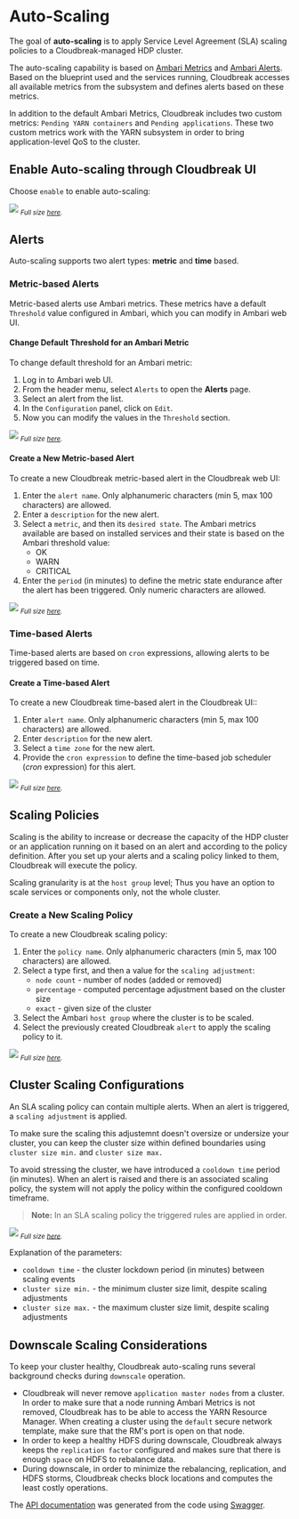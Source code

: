 # Auto-Scaling

The goal of **auto-scaling** is to apply Service Level Agreement (SLA) scaling policies to a Cloudbreak-managed HDP cluster.

The auto-scaling capability is based on [Ambari Metrics](https://cwiki.apache.org/confluence/display/AMBARI/Metrics) and [Ambari Alerts](https://cwiki.apache.org/confluence/display/AMBARI/Alerts). Based on the blueprint
used and the services running, Cloudbreak accesses all available metrics from the subsystem and defines alerts based on these metrics.

In addition to the default Ambari Metrics, Cloudbreak includes two custom metrics: `Pending YARN containers` and `Pending applications`. These two custom metrics work with the YARN subsystem in order to bring application-level QoS to the cluster.

## Enable Auto-scaling through Cloudbreak UI 

Choose `enable` to enable auto-scaling:

![](/images/enable_periscope_v2.png)
<sub>*Full size [here](/images/enable_periscope_v2.png).*</sub>

## Alerts

Auto-scaling supports two alert types: **metric** and **time** based.

### Metric-based Alerts

Metric-based alerts use Ambari metrics. These metrics have a default `Threshold` value configured in Ambari, which you can modify in Ambari web UI.

#### Change Default Threshold for an Ambari Metric

To change default threshold for an Ambari metric:

1. Log in to Ambari web UI. 
2. From the header menu, select `Alerts` to open the **Alerts** page. 
3. Select an alert from the list. 
4. In the `Configuration` panel, click on `Edit`. 
5. Now you can modify the values in the `Threshold` section. 

![](/images/ambari_threshold_v2.png)
<sub>*Full size [here](/images/ambari_threshold_v2.png).*</sub>

#### Create a New Metric-based Alert

To create a new Cloudbreak metric-based alert in the Cloudbreak web UI:

1. Enter the `alert name`. Only alphanumeric characters (min 5, max 100 characters) are allowed.
2. Enter a `description` for the new alert.
3. Select a `metric`, and then its `desired state`. The Ambari metrics available are based on installed services and their state is based on the Ambari threshold value:
    * OK
    * WARN 
    * CRITICAL 
4. Enter the `period` (in minutes) to define the metric state endurance after the alert has been triggered. Only numeric characters are allowed.

![](/images/metric_alert_v2.png)
<sub>*Full size [here](/images/metric_alert_v2.png).*</sub>

### Time-based Alerts

Time-based alerts are based on `cron` expressions, allowing alerts to be triggered based on time.

#### Create a Time-based Alert

To create a new Cloudbreak time-based alert in the Cloudbreak UI::

1. Enter `alert name`. Only alphanumeric characters (min 5, max 100 characters) are allowed.
2. Enter `description` for the new alert.
3. Select a `time zone` for the new alert.
4. Provide the `cron expression` to define the time-based job scheduler (*cron* expression) for this alert.

![](/images/time_alert_v2.png)
<sub>*Full size [here](/images/time_alert_v2.png).*</sub>

## Scaling Policies

Scaling is the ability to increase or decrease the capacity of the HDP cluster or an application running on it based on an alert and according to the policy definition. After you set up your alerts and a scaling policy linked to them, Cloudbreak will execute the policy. 

Scaling granularity is at the `host group` level; Thus you have an option to scale services or components only, not the whole cluster.

### Create a New Scaling Policy

To create a new Cloudbreak scaling policy:

1. Enter the `policy name`. Only alphanumeric characters (min 5, max 100 characters) are allowed.
2. Select a type first, and then a value for the `scaling adjustment`:
    * `node count` - number of nodes (added or removed)
    * `percentage` - computed percentage adjustment based on the cluster size
    * `exact` - given size of the cluster
3. Select the Ambari `host group` where the cluster is to be scaled.
4. Select the previously created Cloudbreak `alert` to apply the scaling policy to it.

![](/images/policy_v2.png)
<sub>*Full size [here](/images/policy_v2.png).*</sub>

## Cluster Scaling Configurations

An SLA scaling policy can contain multiple alerts. When an alert is triggered, a `scaling adjustment` is applied. 

To make sure the scaling this adjustemnt doesn't oversize or undersize your cluster, you can keep the cluster size within defined boundaries using `cluster size min.` and `cluster size max.`

To avoid stressing the cluster, we have introduced a `cooldown time` period (in minutes). When an alert is raised and there is an associated scaling policy, the system will not apply the policy within the configured cooldown timeframe.

> **Note:** In an SLA scaling policy the triggered rules are applied in order.

![](/images/scaling_config_v2.png)
<sub>*Full size [here](/images/scaling_config_v2.png).*</sub>

Explanation of the parameters:

* `cooldown time` - the cluster lockdown period (in minutes) between scaling events
* `cluster size min.` - the minimum cluster size limit, despite scaling adjustments
* `cluster size max.` - the maximum cluster size limit, despite scaling adjustments


## Downscale Scaling Considerations

To keep your cluster healthy, Cloudbreak auto-scaling runs several background checks during `downscale` operation.

* Cloudbreak will never remove `application master nodes` from a cluster. In order to make sure that a node running Ambari Metrics is not 
removed, Cloudbreak has to be able to access the YARN Resource Manager. When creating a cluster using the 
`default` secure network template, make sure that the RM's port is open on that node.
* In order to keep a healthy HDFS during downscale, Cloudbreak always keeps the `replication factor` configured and makes sure that there is enough `space` on HDFS to rebalance data.
* During downscale, in order to minimize the rebalancing, replication, and HDFS storms, Cloudbreak checks block locations 
and computes the least costly operations.

The [API documentation](https://app.swaggerhub.com/api/Cloudbreak/Periscope/1.16.1) was generated from the code using [Swagger](http://swagger.io/).